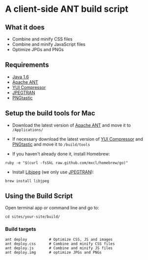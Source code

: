 # A client-side ANT build script

## What it does

- Combine and minify CSS files
- Combine and minify JavaScript files
- Optimize JPGs and PNGs

## Requirements

- [Java 1.6](http://www.oracle.com/technetwork/java/javase/downloads/index.html)
- [Apache ANT](http://ant.apache.org/bindownload.cgi])
- [YUI Compressor](http://yuilibrary.com/download/#yuicompressor)
- [JPEGTRAN](http://www.phpied.com/installing-jpegtran-mac-unix-linux/)
- [PNGtastic](http://code.google.com/p/pngtastic/downloads/list)

## Setup the build tools for Mac

- Download the latest version of [Apache ANT](http://ant.apache.org/bindownload.cgi]) and move it to `/Applications/`
- If necessary download the latest version of [YUI Compressor](http://yuilibrary.com/download/#yuicompressor) and [PNGtastic](http://code.google.com/p/pngtastic/downloads/list) and move it to `/build/tools`

- If you haven't already done it, install Homebrew:

```
ruby -e "$(curl -fsSkL raw.github.com/mxcl/homebrew/go)"
```
- Install [Libjpeg](http://arcoleo.org/dsawiki/Wiki.jsp?page=How%20to%20Install%20Libjpeg%20on%20Mac) (we only use [JPEGTRAN](http://www.phpied.com/installing-jpegtran-mac-unix-linux/)):

```
brew install libjpeg
```

## Using the Build Script

Open terminal app or command line and go to:

```
cd sites/your-site/build/
```

### Build targets

```
ant deploy  		# Optimize CSS, JS and images
ant deploy.css		# Combine and minify CSS files
ant deploy.js		# Combine and minify JS files
ant deploy.img		# optimize JPGs and PNGs
```